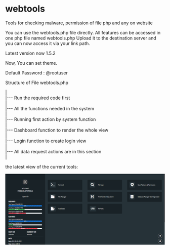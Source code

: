 # webtools
Tools for checking malware, permission of file php and any on website 

You can use the webtools.php file directly. All features can be accessed in one php file named webtools.php
Upload it to the destination server and you can now access it via your link path.


Latest version now 1.5.2

Now, You can set theme.

Default Password : @rootuser

Structure of File webtools.php
<br />

|<br />
|--- Run the required code first<br />
|<br />
|--- All the functions needed in the system<br />
|<br />
|--- Running first action by system function<br />
|<br />
|--- Dashboard function to render the whole view<br />
|<br />
|--- Login function to create login view<br />
|<br />
|--- All data request actions are in this section<br />
|<br />


the latest view of the current tools:

![alt text](https://raw.githubusercontent.com/fordevelopertools/webtools/main/webtools1.5.1.png)
